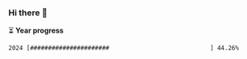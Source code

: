 ### Hi there :wave:

:hourglass_flowing_sand: **Year progress**

```txt
2024 [######################                            ] 44.26%
```

